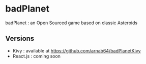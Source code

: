 # badPlanet
badPlanet : an Open Sourced game based on classic Asteroids 

## Versions
- Kivy : available at https://github.com/arnab64/badPlanetKivy
- React.js : coming soon
